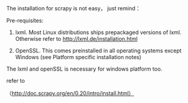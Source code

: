 

The installation for scrapy is not easy， just remind：

Pre-requisites:

1.   lxml. Most Linux distributions ships prepackaged versions of lxml. Otherwise refer to http://lxml.de/installation.html

2.   OpenSSL. This comes preinstalled in all operating systems except Windows (see Platform specific installation notes)

The lxml and openSSL is necessary for windows platform too.

refer to

（http://doc.scrapy.org/en/0.20/intro/install.html）
